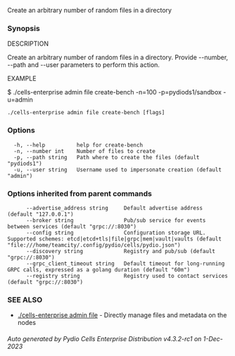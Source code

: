Create an arbitrary number of random files in a directory

### Synopsis


DESCRIPTION

  Create an arbitrary number of random files in a directory.
  Provide --number, --path and --user parameters to perform this action.


EXAMPLE

  $ ./cells-enterprise admin file create-bench -n=100 -p=pydiods1/sandbox -u=admin


```
./cells-enterprise admin file create-bench [flags]
```

### Options

```
  -h, --help          help for create-bench
  -n, --number int    Number of files to create
  -p, --path string   Path where to create the files (default "pydiods1")
  -u, --user string   Username used to impersonate creation (default "admin")
```

### Options inherited from parent commands

```
      --advertise_address string     Default advertise address (default "127.0.0.1")
      --broker string                Pub/sub service for events between services (default "grpc://:8030")
      --config string                Configuration storage URL. Supported schemes: etcd|etcd+tls|file|grpc|mem|vault|vaults (default "file:///home/teamcity/.config/pydio/cells/pydio.json")
      --discovery string             Registry and pub/sub (default "grpc://:8030")
      --grpc_client_timeout string   Default timeout for long-running GRPC calls, expressed as a golang duration (default "60m")
      --registry string              Registry used to contact services (default "grpc://:8030")
```

### SEE ALSO

* [./cells-enterprise admin file](./cells-enterprise-admin-file)	 - Directly manage files and metadata on the nodes

###### Auto generated by Pydio Cells Enterprise Distribution v4.3.2-rc1 on 1-Dec-2023
